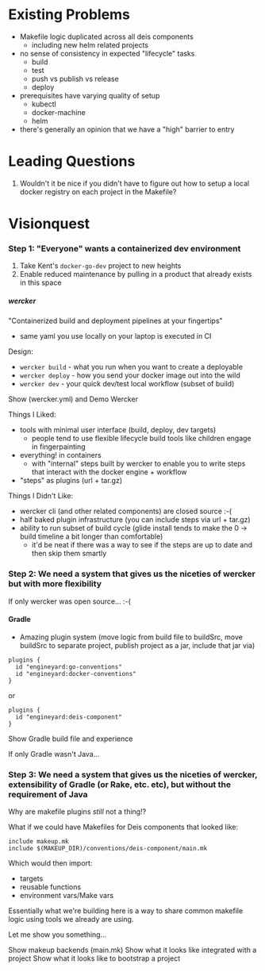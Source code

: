 Existing Problems
====

- Makefile logic duplicated across all deis components
  - including new helm related projects
- no sense of consistency in expected "lifecycle" tasks
  - build
  - test
  - push vs publish vs release
  - deploy
- prerequisites have varying quality of setup
  - kubectl
  - docker-machine
  - helm
- there's generally an opinion that we have a "high" barrier to entry

Leading Questions
====

1. Wouldn't it be nice if you didn't have to figure out how to setup a local docker registry on each project in the Makefile?

Visionquest
====

### Step 1: "Everyone" wants a containerized dev environment

1. Take Kent's `docker-go-dev` project to new heights
2. Enable reduced maintenance by pulling in a product that already exists in this space

##### wercker

"Containerized build and deployment pipelines at your fingertips"
- same yaml you use locally on your laptop is executed in CI

Design:
  - `wercker build` - what you run when you want to create a deployable
  - `wercker deploy` - how you send your docker image out into the wild
  - `wercker dev` - your quick dev/test local workflow (subset of build)

Show (wercker.yml) and Demo Wercker

Things I Liked:
  - tools with minimal user interface (build, deploy, dev targets)
    - people tend to use flexible lifecycle build tools like children engage in fingerpainting
  - everything! in containers
    - with "internal" steps built by wercker to enable you to write steps that interact with the docker engine + workflow
  - "steps" as plugins (url + tar.gz)

Things I Didn't Like:
  - wercker cli (and other related components) are closed source :-(
  - half baked plugin infrastructure (you can include steps via url + tar.gz)
  - ability to run subset of build cycle (glide install tends to make the 0 -> build timeline a bit longer than comfortable)
    - it'd be neat if there was a way to see if the steps are up to date and then skip them smartly

### Step 2: We need a system that gives us the niceties of wercker but with more flexibility

If only wercker was open source... :-(

#### Gradle

- Amazing plugin system (move logic from build file to buildSrc, move buildSrc to separate project, publish project as a jar, include that jar via)

```
plugins {
  id "engineyard:go-conventions"
  id "engineyard:docker-conventions"
}
```

or

```
plugins {
  id "engineyard:deis-component"
}
```

Show Gradle build file and experience

If only Gradle wasn't Java...

### Step 3: We need a system that gives us the niceties of wercker, extensibility of Gradle (or Rake, etc. etc), but without the requirement of Java

Why are makefile plugins _still_ not a thing!?

What if we could have Makefiles for Deis components that looked like:

```
include makeup.mk
include $(MAKEUP_DIR)/conventions/deis-component/main.mk
```

Which would then import:
  - targets
  - reusable functions
  - environment vars/Make vars

Essentially what we're building here is a way to share common makefile logic using tools we already are using.

Let me show you something...

Show makeup backends (main.mk)
Show what it looks like integrated with a project
Show what it looks like to bootstrap a project
